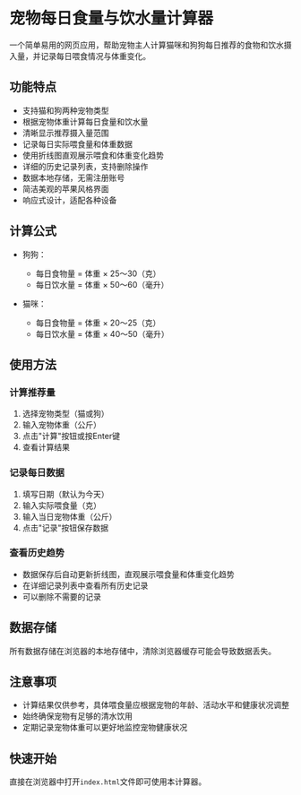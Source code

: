 # 宠物每日食量与饮水量计算器

一个简单易用的网页应用，帮助宠物主人计算猫咪和狗狗每日推荐的食物和饮水摄入量，并记录每日喂食情况与体重变化。

## 功能特点

- 支持猫和狗两种宠物类型
- 根据宠物体重计算每日食量和饮水量
- 清晰显示推荐摄入量范围
- 记录每日实际喂食量和体重数据
- 使用折线图直观展示喂食和体重变化趋势
- 详细的历史记录列表，支持删除操作
- 数据本地存储，无需注册账号
- 简洁美观的苹果风格界面
- 响应式设计，适配各种设备

## 计算公式

- 狗狗：
  - 每日食物量 = 体重 × 25～30（克）
  - 每日饮水量 = 体重 × 50～60（毫升）

- 猫咪：
  - 每日食物量 = 体重 × 20～25（克）
  - 每日饮水量 = 体重 × 40～50（毫升）

## 使用方法

### 计算推荐量
1. 选择宠物类型（猫或狗）
2. 输入宠物体重（公斤）
3. 点击"计算"按钮或按Enter键
4. 查看计算结果

### 记录每日数据
1. 填写日期（默认为今天）
2. 输入实际喂食量（克）
3. 输入当日宠物体重（公斤）
4. 点击"记录"按钮保存数据

### 查看历史趋势
- 数据保存后自动更新折线图，直观展示喂食量和体重变化趋势
- 在详细记录列表中查看所有历史记录
- 可以删除不需要的记录

## 数据存储

所有数据存储在浏览器的本地存储中，清除浏览器缓存可能会导致数据丢失。

## 注意事项

- 计算结果仅供参考，具体喂食量应根据宠物的年龄、活动水平和健康状况调整
- 始终确保宠物有足够的清水饮用
- 定期记录宠物体重可以更好地监控宠物健康状况

## 快速开始

直接在浏览器中打开`index.html`文件即可使用本计算器。 